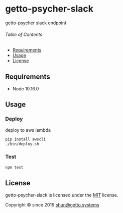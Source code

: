# getto-psycher-slack

getto-psycher slack endpoint


###### Table of Contents

- [Requirements](#Requirements)
- [Usage](#Usage)
- [License](#License)

## Requirements

- Node 10.16.0


## Usage

### Deploy

deploy to aws lambda

```bash
pip install awscli
./bin/deploy.sh
```

### Test

```bash
npm test
```


## License

getto-psycher-slack is licensed under the [MIT](LICENSE) license.

Copyright &copy; since 2019 shun@getto.systems

